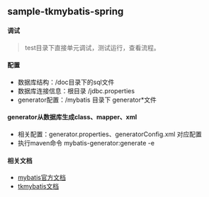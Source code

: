 ## sample-tkmybatis-spring


#### 调试
> test目录下直接单元调试，测试运行，查看流程。

#### 配置
* 数据库结构：/doc目录下的sql文件
* 数据库连接信息：根目录 /jdbc.properties
* generator配置：/mybatis 目录下 generator*文件

#### generator从数据库生成class、mapper、xml
* 相关配置：generator.properties、generatorConfig.xml 对应配置
* 执行maven命令 mybatis-generator:generate -e

#### 相关文档
* [mybatis官方文档](http://www.mybatis.org/mybatis-3/)
* [tkmybatis文档](mapperhelper.github.io)



